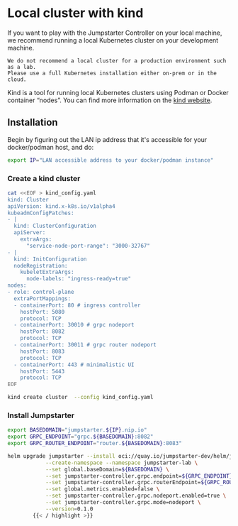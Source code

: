 # Local cluster with kind

If you want to play with the Jumpstarter Controller on your local machine,
we recommend running a local Kubernetes cluster on your development machine.

```{warning}
We do not recommend a local cluster for a production environment such as a lab.
Please use a full Kubernetes installation either on-prem or in the cloud.
```

Kind is a tool for running local Kubernetes clusters using Podman or Docker container “nodes”.
You can find more information on the [kind website](https://kind.sigs.k8s.io/docs/user/quick-start/).

## Installation

Begin by figuring out the LAN ip address that it's accessible for your docker/podman host, and do:

```bash
export IP="LAN accessible address to your docker/podman instance"
```

### Create a kind cluster

```bash
cat <<EOF > kind_config.yaml
kind: Cluster
apiVersion: kind.x-k8s.io/v1alpha4
kubeadmConfigPatches:
- |
  kind: ClusterConfiguration
  apiServer:
    extraArgs:
      "service-node-port-range": "3000-32767"
- |
  kind: InitConfiguration
  nodeRegistration:
    kubeletExtraArgs:
      node-labels: "ingress-ready=true"
nodes:
- role: control-plane
  extraPortMappings:
  - containerPort: 80 # ingress controller
    hostPort: 5080
    protocol: TCP
  - containerPort: 30010 # grpc nodeport
    hostPort: 8082
    protocol: TCP
  - containerPort: 30011 # grpc router nodeport
    hostPort: 8083
    protocol: TCP
  - containerPort: 443 # minimalistic UI
    hostPort: 5443
    protocol: TCP
EOF

kind create cluster  --config kind_config.yaml
```

### Install Jumpstarter

```bash
export BASEDOMAIN="jumpstarter.${IP}.nip.io"
export GRPC_ENDPOINT="grpc.${BASEDOMAIN}:8082"
export GRPC_ROUTER_ENDPOINT="router.${BASEDOMAIN}:8083"

helm upgrade jumpstarter --install oci://quay.io/jumpstarter-dev/helm/jumpstarter \
            --create-namespace --namespace jumpstarter-lab \
            --set global.baseDomain=${BASEDOMAIN} \
            --set jumpstarter-controller.grpc.endpoint=${GRPC_ENDPOINT} \
            --set jumpstarter-controller.grpc.routerEndpoint=${GRPC_ROUTER_ENDPOINT} \
            --set global.metrics.enabled=false \
            --set jumpstarter-controller.grpc.nodeport.enabled=true \
            --set jumpstarter-controller.grpc.mode=nodeport \
            --version=0.1.0
        {{< / highlight >}}
```